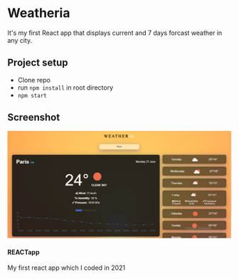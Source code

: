 #  Weatheria
It's my first React app that displays current and 7 days forcast weather in any city.
## Project setup
- Clone repo
 - run `npm install` in root directory
 - `npm start` 


## Screenshot

![screenshot](screenshot.png)

#### REACTapp 
 My first react app which I coded in 2021
